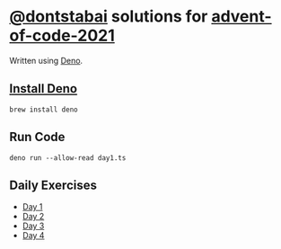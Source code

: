 # [@dontstabai](https://github.com/dontstabai) solutions for [advent-of-code-2021](https://adventofcode.com/2021/)

Written using [Deno](https://deno.land).

## [Install Deno](https://deno.land/manual/getting_started/installation)

```
brew install deno
```

## Run Code

```
deno run --allow-read day1.ts
```

## Daily Exercises

* [Day 1](day1.ts)
* [Day 2](day2.ts)
* [Day 3](day3.ts)
* [Day 4](day4.ts)
